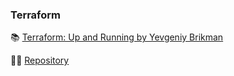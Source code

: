 ### Terraform 

📚 [Terraform: Up and Running by Yevgeniy Brikman](https://learning.oreilly.com/library/view/terraform-up-and/9781098116736/)

👩‍💻 [Repository](https://github.com/brikis98/terraform-up-and-running-code/tree/3rd-edition)